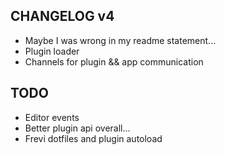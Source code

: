 ## CHANGELOG v4
- Maybe I was wrong in my readme statement...
- Plugin loader
- Channels for plugin && app communication

## TODO
- Editor events
- Better plugin api overall...
- Frevi dotfiles and plugin autoload
